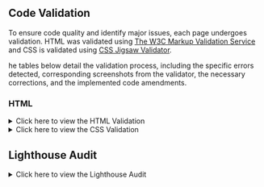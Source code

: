  ## Code Validation
To ensure code quality and identify major issues, each page undergoes validation. HTML was validated using [The W3C Markup Validation Service](https://validator.w3.org/) and CSS is validated using [CSS Jigsaw Validator](https://jigsaw.w3.org/css-validator/). 

he tables below detail the validation process, including the specific errors detected, corresponding screenshots from the validator, the necessary corrections, and the implemented code amendments.

### HTML

<details>
<summary>Click here  to view the HTML Validation </summary>
 
 
 **Page** | **Screenshot** | **Changes to be made** | **Changes made** | **Final result** 
---|---|---|---|---
 Home | ![screenot](assets/images/testing/validator/index-v-before.png) | Stray div | Removed stray div | ![screenot](assets/images/testing/validator/index-v-after.png) 
 Book Now | ![screenot](assets/images/testing/validator/booking-v-before.png) | The input type was set incorrectly.  <br><br> The required attribute was duplicated, <br><br> The form method and action were written incorrectly. The form element was not closed correctly. | Changed the input type to 'text' to ensure the placeholder attribute functions correctly. <br><br> Removed the duplicate 'required' attribute. <br><br> Updated the form's method to 'GET' and set its action to 'confirmation.html'. Closed the form element correctly. | ![screenot](assets/images/testing/validator/booking-v-after.png) 

 - The packages page is not included in the table above as it passed the HTML validation test.

 </details>

<details>
<summary>Click here  to view the CSS Validation </summary>

 **Page** | **Screenshot** | **Changes to be made** | **Changes made** | **Updated Screenshot** 
---|---|---|---|---
 CSS style sheet | ![screenot](assets/images/testing/validator/css-v-before.png) | Font-size and padding values / format were incorrect  | Padding removed as it was not necessary and font-size value was chnaged | ![screenot](assets/images/testing/validator/css-v-after.png) 
  |  |  |  |  

 </details>

## Lighthouse Audit
<details>
<summary>Click here  to view the Lighthouse Audit </summary>
 
Chrome Lighthouse evaluates the performance, accessibility, and SEO of a web page by running audits, providing detailed reports, and suggesting improvements.

 </details>